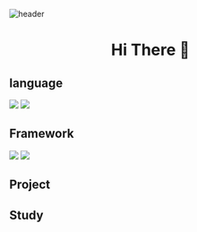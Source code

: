 ![header](https://capsule-render.vercel.app/api?type=waving&color=auto&height=300&section=header&text=ChiJun%20In&fontSize=90&animation=fadeIn&fontAlignY=38&desc=Embedded%20Software%20Developer&descAlignY=51&descAlign=72)

# <p align='center'> Hi There 👋</p>

## language

<div>
  <img src="https://img.shields.io/badge/C/C99-A8B9CC?style=flat-square&logo=C&logoColor=black">
  <img src="https://img.shields.io/badge/Python-3776AB?style=flat-square&logo=Python&logoColor=white">
</div>

## Framework

<div>
  <img src="https://img.shields.io/badge/Django-092E20?style=flat-square&logo=Django&logoColor=White">
  <img src="https://img.shields.io/badge/Python-3776AB?style=flat-square&logo=Python&logoColor=white">
</div>

## Project
<div>
  
</div>

## Study
<div>
  
</div>
